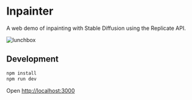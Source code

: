 # Inpainter

A web demo of inpainting with Stable Diffusion using the Replicate API.

<img alt="lunchbox" src="https://user-images.githubusercontent.com/2289/187773288-a01e82b1-f8a2-4c67-9e7c-af48d2086271.png">


## Development

```sh
npm install
npm run dev
```

Open [http://localhost:3000](http://localhost:3000)
